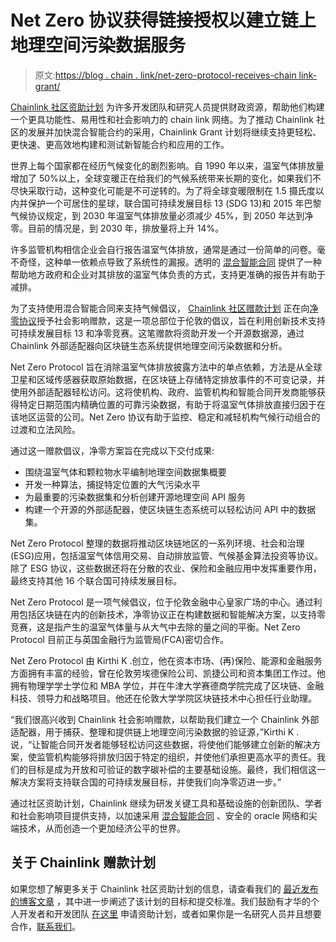 # Net Zero 协议获得链接授权以建立链上地理空间污染数据服务

> 原文:[https://blog . chain . link/net-zero-protocol-receives-chain link-grant/](https://blog.chain.link/net-zero-protocol-receives-chainlink-grant/)

[Chainlink 社区资助计划](https://chain.link/community/grants) 为许多开发团队和研究人员提供财政资源，帮助他们构建一个更具功能性、易用性和社会影响力的 chain link 网络。为了推动 Chainlink 社区的发展并加快混合智能合约的采用，Chainlink Grant 计划将继续支持更轻松、更快速、更高效地构建和测试新智能合约和应用的工作。

世界上每个国家都在经历气候变化的剧烈影响。自 1990 年以来，温室气体排放量增加了 50%以上，全球变暖正在给我们的气候系统带来长期的变化，如果我们不尽快采取行动，这种变化可能是不可逆转的。为了将全球变暖限制在 1.5 摄氏度以内并保护一个可居住的星球，联合国可持续发展目标 13 (SDG 13)和 2015 年巴黎气候协议规定，到 2030 年温室气体排放量必须减少 45%，到 2050 年达到净零。目前的情况是，到 2030 年，排放量将上升 14%。

许多监管机构相信企业会自行报告温室气体排放，通常是通过一份简单的问卷。毫不奇怪，这种单一依赖点导致了系统性的漏报。透明的 [混合智能合同](https://blog.chain.link/hybrid-smart-contracts-explained/) 提供了一种帮助地方政府和企业对其排放的温室气体负责的方式，支持更准确的报告并有助于减排。

为了支持使用混合智能合同来支持气候倡议， [Chainlink 社区赠款计划](https://blog.chain.link/introducing-the-chainlink-community-grant-program/) 正在向[净零协议](https://www.netzeronow.io/)授予社会影响赠款，这是一项总部位于伦敦的倡议，旨在利用创新技术支持可持续发展目标 13 和净零竞赛。这笔赠款将资助开发一个开源数据源，通过 Chainlink 外部适配器向区块链生态系统提供地理空间污染数据和分析。

Net Zero Protocol 旨在消除温室气体排放披露方法中的单点依赖，方法是从全球卫星和区域传感器获取原始数据，在区块链上存储特定排放事件的不可变记录，并使用外部适配器轻松访问。这将使机构、政府、监管机构和智能合同开发商能够获得特定日期范围内精确位置的可靠污染数据，有助于将温室气体排放直接归因于在该地区运营的公司。Net Zero 协议有助于监控、稳定和减轻机构气候行动组合的过渡和立法风险。

通过这一赠款倡议，净零方案旨在完成以下交付成果:

*   围绕温室气体和颗粒物水平编制地理空间数据集概要
*   开发一种算法，捕捉特定位置的大气污染水平
*   为最重要的污染数据集和分析创建开源地理空间 API 服务
*   构建一个开源的外部适配器，使区块链生态系统可以轻松访问 API 中的数据集。

Net Zero Protocol 整理的数据将推动区块链地区的一系列环境、社会和治理(ESG)应用，包括温室气体信用交易、自动排放监管、气候基金算法投资等协议。除了 ESG 协议，这些数据还将在分散的农业、保险和金融应用中发挥重要作用，最终支持其他 16 个联合国可持续发展目标。

Net Zero Protocol 是一项气候倡议，位于伦敦金融中心皇家广场的中心。通过利用包括区块链在内的创新技术，净零协议正在构建数据和智能解决方案，以支持零竞赛，这是指产生的温室气体量与从大气中去除的量之间的平衡。Net Zero Protocol 目前正与英国金融行为监管局(FCA)密切合作。

Net Zero Protocol 由 Kirthi K .创立，他在资本市场、(再)保险、能源和金融服务方面拥有丰富的经验，曾在伦敦劳埃德保险公司、凯捷公司和资本集团工作过。他拥有物理学学士学位和 MBA 学位，并在牛津大学赛德商学院完成了区块链、金融科技、领导力和战略项目。他还在伦敦大学学院区块链技术中心担任行业助理。

“我们很高兴收到 Chainlink 社会影响赠款，以帮助我们建立一个 Chainlink 外部适配器，用于捕获、整理和提供链上地理空间污染数据的验证源，”Kirthi K .说，“让智能合同开发者能够轻松访问这些数据，将使他们能够建立创新的解决方案，使监管机构能够将排放归因于特定的组织，并使他们承担更高水平的责任。我们的目标是成为开放和可验证的数字碳补偿的主要基础设施。最终，我们相信这一解决方案将支持联合国的可持续发展目标，并使我们向净零迈进一步。”

通过社区资助计划，Chainlink 继续为研发关键工具和基础设施的创新团队、学者和社会影响项目提供支持，以加速采用 [混合智能合同](https://blog.chain.link/hybrid-smart-contracts-explained/) 、安全的 oracle 网络和尖端技术，从而创造一个更加经济公平的世界。

## 关于 Chainlink 赠款计划

如果您想了解更多关于 Chainlink 社区资助计划的信息，请查看我们的 [最近发布的博客文章](https://blog.chain.link/introducing-the-chainlink-community-grant-program/) ，其中进一步阐述了该计划的目标和提交标准。我们鼓励有才华的个人开发者和开发团队 [在这里](https://chainlinkgrants.typeform.com/to/efEbsq) 申请资助计划，或者如果你是一名研究人员并且想要合作，[联系我们](/cdn-cgi/l/email-protection#f4869187919586979cb4979c959d9a989d9a9f98959687da979b99)。